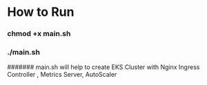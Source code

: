 # How to Run
### chmod +x main.sh
### ./main.sh

####### main.sh will help to create EKS Cluster with Nginx Ingress Controller , Metrics Server, AutoScaler